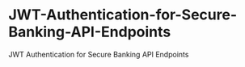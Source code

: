 # JWT-Authentication-for-Secure-Banking-API-Endpoints
JWT Authentication for Secure Banking API Endpoints
